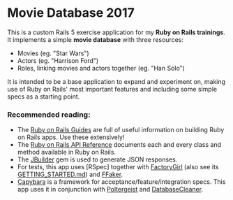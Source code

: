 # Movie Database 2017

This is a custom Rails 5 exercise application for my **Ruby on Rails trainings**. It implements a simple **movie database** with three resources:

- Movies (eg. "Star Wars")
- Actors (eg. "Harrison Ford")
- Roles, linking movies and actors together (eg. "Han Solo")

It is intended to be a base application to expand and experiment on, making use of Ruby on Rails' most important features and including some simple specs as a starting point.


### Recommended reading:

- The [Ruby on Rails Guides](http://guides.rubyonrails.org/) are full of useful information on building Ruby on Rails apps. Use these extensively!
- The [Ruby on Rails API Reference](http://api.rubyonrails.org/) documents each and every class and method available in Ruby on Rails.
- The [JBuilder] gem is used to generate JSON responses.
- For tests, this app uses [RSpec] together with [FactoryGirl] (also see its [GETTING_STARTED.md](https://github.com/thoughtbot/factory_girl/blob/master/GETTING_STARTED.md)) and [FFaker].
- [Capybara] is a framework for acceptance/feature/integration specs. This app uses it in conjunction with [Poltergeist] and [DatabaseCleaner].

[JBuilder]: https://github.com/rails/jbuilder
[Capybara]: https://github.com/teamcapybara/capybara
[Poltergeist]: https://github.com/teampoltergeist/poltergeist
[DatabaseCleaner]: https://github.com/DatabaseCleaner/database_cleaner
[FactoryGirl]: https://github.com/thoughtbot/factory_girl
[FFaker]: https://github.com/ffaker/ffaker
